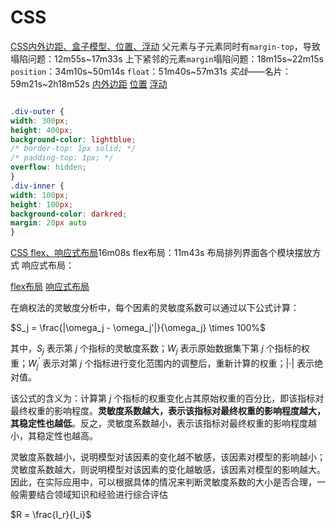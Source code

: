 # CSS
[CSS内外边距、盒子模型、位置、浮动](https://www.acwing.com/video/3734/)
父元素与子元素同时有`margin-top`，导致塌陷问题：12m55s~17m33s
上下紧邻的元素`margin`塌陷问题：18m15s~22m15s
`position`：34m10s~50m14s
`float`：51m40s~57m31s
*实战*——名片：59m21s~2h18m52s
[内外边距](https://www.acwing.com/blog/content/16280/)
[位置](https://www.acwing.com/blog/content/16282/)
[浮动](https://www.acwing.com/blog/content/16283/)

```CSS

.div-outer {
width: 300px;
height: 400px;
background-color: lightblue;
/* border-top: 1px solid; */
/* padding-top: 1px; */
overflow: hidden;
}
.div-inner {
width: 100px;
height: 100px;
background-color: darkred;
margin: 20px auto
}
```

[CSS flex、响应式布局](https://www.acwing.com/video/3748/)16m08s
flex布局：11m43s
布局排列界面各个模块摆放方式
响应式布局： 

[flex布局](https://www.acwing.com/blog/content/16284)
[响应式布局](https://www.acwing.com/blog/content/16285/)

在熵权法的灵敏度分析中，每个因素的灵敏度系数可以通过以下公式计算：

$S_j = \frac{|\omega_j - \omega_j'|}{\omega_j} \times 100%$

其中，$S_j$ 表示第 $j$ 个指标的灵敏度系数；$W_j$ 表示原始数据集下第 $j$ 个指标的权重；$W_j^{\prime}$ 表示对第 $j$ 个指标进行变化范围内的调整后，重新计算的权重；$|\cdot|$ 表示绝对值。

该公式的含义为：计算第 $j$ 个指标的权重变化占其原始权重的百分比，即该指标对最终权重的影响程度。**灵敏度系数越大，表示该指标对最终权重的影响程度越大，其稳定性也越低**。反之，灵敏度系数越小，表示该指标对最终权重的影响程度越小，其稳定性也越高。

灵敏度系数越小，说明模型对该因素的变化越不敏感，该因素对模型的影响越小；灵敏度系数越大，则说明模型对该因素的变化越敏感，该因素对模型的影响越大。因此，在实际应用中，可以根据具体的情况来判断灵敏度系数的大小是否合理，一般需要结合领域知识和经验进行综合评估

$R = \frac{I_r}{I_i}$